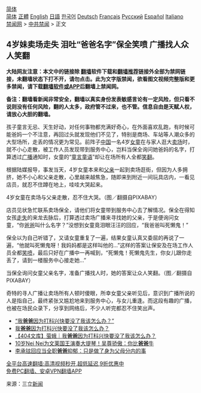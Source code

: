  <!-- 面包屑导航 --> <div class="breadcrumb"><!-- GTranslate: https://gtranslate.io/ -->  <div class="switcher notranslate">  <div class="selected">  <a href="#" onclick="return false;"> 简体</a>  </div>  <div class="option">  <a href="https://www.bannedbook.org" onclick="doGTranslate('zh-CN|zh-CN');jQuery('div.switcher div.selected a').html(jQuery(this).html());return false;" title="简体中文" class="nturl selected"> 简体</a>  <a href="https://www.bannedbook.org/zh-tw/" onclick="doGTranslate('zh-CN|zh-TW');jQuery('div.switcher div.selected a').html(jQuery(this).html());return false;" title="繁體中文" class="nturl"> 正體</a>  <a href="https://www.bannedbook.org/en/" onclick="doGTranslate('zh-CN|en');jQuery('div.switcher div.selected a').html(jQuery(this).html());return false;" title="English" class="nturl"> English</a>  <a href="https://www.bannedbook.org/ja/" onclick="doGTranslate('zh-CN|ja');jQuery('div.switcher div.selected a').html(jQuery(this).html());return false;" title="日本語" class="nturl"> 日語</a>  <a href="https://www.bannedbook.org/ko/" onclick="doGTranslate('zh-CN|ko');jQuery('div.switcher div.selected a').html(jQuery(this).html());return false;" title="한국어" class="nturl"> 한국어</a>  <a href="https://www.bannedbook.org/de/" onclick="doGTranslate('zh-CN|de');jQuery('div.switcher div.selected a').html(jQuery(this).html());return false;" title="Deutsch" class="nturl"> Deutsch</a>  <a href="https://www.bannedbook.org/fr/" onclick="doGTranslate('zh-CN|fr');jQuery('div.switcher div.selected a').html(jQuery(this).html());return false;" title="Français" class="nturl"> Français</a>  <a href="https://www.bannedbook.org/ru/" onclick="doGTranslate('zh-CN|ru');jQuery('div.switcher div.selected a').html(jQuery(this).html());return false;" title="Русский" class="nturl"> Русский</a>  <a href="https://www.bannedbook.org/es/" onclick="doGTranslate('zh-CN|es');jQuery('div.switcher div.selected a').html(jQuery(this).html());return false;" title="Español" class="nturl"> Español</a>  <a href="https://www.bannedbook.org/it/" onclick="doGTranslate('zh-CN|it');jQuery('div.switcher div.selected a').html(jQuery(this).html());return false;" title="Italiano" class="nturl"> Italiano</a>  </div>  </div>      <div class='breadcrumb-sub'><!-- Breadcrumb NavXT 6.3.0 --> <a href="https://www.bannedbook.org/" class="home">禁闻网</a> &gt; <a href="https://www.bannedbook.org/bnews/cbnews/" class="category">中共禁闻</a> &gt; 正文</div></div><h2>4岁妹卖场走失 泪吐“爸爸名字”保全笑喷 广播找人众人笑翻</h2> <p class="notice"><b>大陆网友注意：本文中的链接除 <a href="https://github.com/bannedbook/fanqiang" >翻墙</a>软件下载和<a href="https://github.com/killgcd/justmysocks/blob/master/README.md">翻墙推荐</a>链接外全部为禁网链接，未翻墙状态下打不开，请勿点击。此为文字版禁闻，欲看图文视频完整版和更多禁闻，请下载<a href="https://github.com/bannedbook/fanqiang">翻墙软件或APP</a>后翻墙上禁闻网。</p><p>备注：翻墙看新闻非常安全，翻墙以真实身份发表敏感言论有一定风险，但只看不说则没有任何风险，翻的人太多，政府管不过来，也不管。信息自由是天赋人权，请放心大胆的翻墙。</b></p>  <div class="entry"> <p>孩子童言无忌、天生好动，对任何事物都充满好奇心，在外面喜欢乱跑，有时候可能爸妈一个不注意，再回过头就发现他们不见了，特别是商场、车站等人潮众多的大型场所，走丢的情况更为常见。前阵子<span class='wp_keywordlink_affiliate'><a href="https://www.bannedbook.org/" title="中国" target="_blank">中国</a></span>一名4岁<a href="https://www.bannedbook.org/bnews/tag/%e5%a5%b3%e7%ab%a5/" class="st_tag internal_tag" rel="tag" title="标签 女童 下的日志">女童</a>在与家人逛大<a href="https://www.bannedbook.org/bnews/tag/%E5%8D%96%E5%9C%BA/" class="st_tag internal_tag" rel="tag" title="标签 卖场 下的日志">卖场</a>时，就不小心走散，被工作人员发现带到服务中心，岂料当保全询问她爸妈的名字，打算透过<a href="https://www.bannedbook.org/bnews/tag/%E5%B9%BF%E6%92%AD/" class="st_tag internal_tag" rel="tag" title="标签 广播 下的日志">广播</a>通知时，女童的“<a href="https://www.bannedbook.org/bnews/tag/%E7%AB%A5%E8%A8%80%E7%AB%A5%E8%AF%AD/" class="st_tag internal_tag" rel="tag" title="标签 童言童语 下的日志">童言童语</a>”却让在场所有人全都<a href="https://www.bannedbook.org/bnews/tag/%e7%ac%91%e7%bf%bb/" class="st_tag internal_tag" rel="tag" title="标签 笑翻 下的日志">笑翻</a>。</p> <p>根据陆媒报导，事发当天，4岁女童本来和<a href="https://www.bannedbook.org/bnews/tag/%E7%88%B6%E4%BA%B2/" class="st_tag internal_tag" rel="tag" title="标签 父亲 下的日志">父亲</a>一起到卖场逛街，但因为人多拥挤，她不小心和父亲走散，心里越来越焦急，随即来到附近一间玩具店内，一看见店员，就忍不住蹲在地上，哇哇大哭起来。</p>  <p>4岁女童在卖场与父亲走散，忍不住大哭。（图／翻摄自PIXABAY）</p> <p>店员见状急忙联系卖场保全，请他们将女童带到服务中心去了解情况。保全在得知女孩<a href="https://www.bannedbook.org/bnews/tag/%E8%B5%B0%E5%A4%B1/" class="st_tag internal_tag" rel="tag" title="标签 走失 下的日志">走失</a>的来龙去脉后，打算透过卖场广播来寻找她的父亲，于是便询问女童，“你<a href="https://www.bannedbook.org/bnews/tag/%e7%88%b8%e7%88%b8/" class="st_tag internal_tag" rel="tag" title="标签 爸爸 下的日志">爸爸</a>叫什么名字？”没想到女童竟泪眼汪汪的回应，“我爸爸叫死懒鬼！”</p>  <p>保全以为自己听错了，又请女童重复了一遍，结果女童认真又委屈的再说了一遍，“他就叫死懒鬼呀！我妈妈都是这样叫他的…”这样的答案让保安及在场工作人员全都<a href="https://www.bannedbook.org/bnews/tag/%e7%ac%91%e5%96%b7/" class="st_tag internal_tag" rel="tag" title="标签 笑喷 下的日志">笑喷</a>，最后只好在广播中一再喊到，“死懒鬼！死懒鬼先生，你女儿跟你走丢了，请到一楼服务中心接走她…”</p> <p>当保全询问女童父亲名字，准备广播找人时，她的答案让众人笑翻。（图／翻摄自PIXABAY）</p>  <p>奇特的寻人广播让卖场所有人顿时傻眼，所幸女童父亲听见后，意识到广播所说的人是指自己，最终紧张又尴尬地来到服务中心，与女儿重逢。而这段有趣的广播，也被在场民众录下，分享到网络后，不少人听完都忍不住笑出声。</p> <ul class='op-related-articles' title='相关阅读'> <li><a href='https://www.bannedbook.org/bnews/cbnews/20210820/1609880.html' target='_blank'>“我<b>爸爸</b>因为打科兴快要没了我该怎么办？”</a></li> <li><a href='https://www.bannedbook.org/bnews/ssgc/20210819/1609303.html' target='_blank'>我<b>爸爸</b>因为打科兴快要没了我该怎么办？</a></li> <li><a href='https://www.bannedbook.org/bnews/baitai/20210819/1609137.html' target='_blank'>【404文库】萤蛾｜我<b>爸爸</b>因为打科兴快要没了我该怎么办？</a></li> <li><a href='https://www.bannedbook.org/bnews/yule/20210819/1608897.html' target='_blank'>10岁Nei Nei为文莱国王演奏大提琴！吴尊骄傲：你比<b>爸爸</b>牛</a></li> <li><a href='https://www.bannedbook.org/bnews/yule/20210817/1607614.html' target='_blank'>李承铉回应当全职<b>爸爸</b>抑郁：只是做了身为父母分内的事</a></li> </ul> <p class="texttj"> <a href="https://github.com/bannedbook/fanqiang/wiki/V2ray%E6%9C%BA%E5%9C%BA" target="_blank">全平台高速翻墙:高清视频秒开,超低延迟,9折优惠中</a><br/> <a href="https://github.com/bannedbook/fanqiang/wiki/%E7%A6%81%E9%97%BB%E7%BD%91%E5%AE%89%E5%8D%93%E7%BF%BB%E5%A2%99%E6%96%B0%E9%97%BBAPP" target="_blank">免费PC翻墙、安卓VPN翻墙APP</a></p> <p> 来源：三立<span class='wp_keywordlink_affiliate'><a href="https://www.bannedbook.org/" title="新闻">新闻</a></span> </p><a name='sharetosocial'></a>  <div style="margin-bottom:5px;padding-bottom:5px;clear:both"> <div id="archive-pix-1" class="banner-ads"> <!-- AuctionX Display platform tag START --> <div id="26318x728x90x621x_ADSLOT2" clicktrack="%%CLICK_URL_ESC%%"></div> <!-- AuctionX Display platform tag END --> </div> <div id="archive-pix-2" class="banner-ads"> <!-- AuctionX Display platform tag START --> <div id="26315x300x250x621x_ADSLOT2" clicktrack="%%CLICK_URL_ESC%%"></div> <!-- AuctionX Display platform tag END --> </div> </div>  <div id="archive-pix-1" class="banner-ads"> <!-- AuctionX Display platform tag START --> <div id="26318x728x90x621x_ADSLOT3" clicktrack="%%CLICK_URL_ESC%%"></div> <!-- AuctionX Display platform tag END --> </div> </div><!--END ENTRY--> 